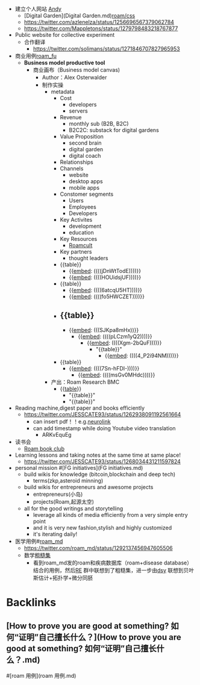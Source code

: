 - 建立个人网站 [Andy](Andy.md)
    - [Digital Garden](Digital Garden.md)[roam/css](roam/css.md)
    - https://twitter.com/azlenelza/status/1256696567379062784
    - https://twitter.com/Mappletons/status/1279798483218767877
- Public website for collective experiment
    - 合作翻译
        - https://twitter.com/solimans/status/1271846707827965953
- 商业用例[roam_fu](roam_fu.md)
    - **Business model productive tool**
        - 商业画布（Business model canvas)
            - Author：Alex Osterwalder
            - 制作实操
                - metadata
                    - Cost
                        - developers
                        - servers
                    - Revenue
                        - monthly sub (B2B, B2C)
                        - B2C2C: substack for digital gardens
                    - Value Proposition
                        - second brain
                        - digital garden
                        - digital coach
                    - Relationships
                    - Channels
                        - website
                        - desktop apps
                        - mobile apps
                    - Constomer segments
                        - Users
                        - Employees
                        - Developers
                    - Key Activites
                        - development
                        - education
                    - Key Resources
                        - [Roamcult](Roamcult.md)
                    - Key partners
                        - thought leaders
                    - {{table}}
                        - {{[embed](embed.md): ((((jDnWtTodE))))}}
                        - {{[embed](embed.md): ((((HOUidsjUF))))}}
                    - {{table}}
                        - {{[embed](embed.md): ((((6atcqU5HT))))}}
                        - {{[embed](embed.md): ((((fo5HWCZET))))}}
                    - {{table}}
                        - 
                        - {{[embed](embed.md): (((SJKpa8mHx))}}
                            - {{[embed](embed.md): ((((pLCzm1yQ2))))}}
                                - {{[embed](embed.md): ((((Xgm-2bQuF))))}}
                                    - "{{table}}"
                                        - {{[embed](embed.md): ((((4_P2i94NM))))}}
                    - {{table}}
                        - {{[embed](embed.md): ((((7Sn-hFDI-))))}}
                            - {{[embed](embed.md): ((((msGv0MHdc))))}}
                - 产出：Roam Research BMC
                    - {{[table](table.md)}}
                        - "{{table}}"
                        - "{{table}}"
- Reading machine,digest paper and books efficiently
    - https://twitter.com/JESSCATE93/status/1262938091192561664
        - can insert pdf！！e.g.[neurolink](neurolink.md)
        - can add timestamp while doing Youtube video translation
            - ARKvEquEg
- 读书会
    - [Roam book club](https://roamresearch.com/#/app/roam-book-club/page/D-igrPZnN)
- Learning lessons and taking notes at the same time at same place!
    - https://twitter.com/JESSCATE93/status/1268034431211597824
- personal mission #[FG initiatives](FG initiatives.md)
    - build wikis for knowledge (bitcoin,blockchain and deep tech)
        - terms(zkp,asteroid minning)
    - build wikis for entrepreneurs and awesome projects
        - entrepreneurs(小岛)
        - projects(Roam,起源太空)
    - all for the good writings and storytelling
        - leverage all kinds of media efficiently from a very simple entry point 
        - and it is very new fashion,stylish and highly customized
        - it's iterating daily!
- 医学用例#[roam_md](roam_md.md)
    - https://twitter.com/roam_md/status/1292137456947605506
    - 数学[粗糙集](粗糙集.md)
        - 看到roam_md发的roam和疾病数据库（roam+disease database）结合的用例，然后[RE](RE.md) 群中联想到了粗糙集，进一步由[dsy](dsy.md) 联想到贝叶斯估计+拓扑学+微分同胚

# Backlinks
## [How to prove you are good at something? 如何“证明”自己擅长什么？](How to prove you are good at something? 如何“证明”自己擅长什么？.md)

#[roam 用例](roam 用例.md)

